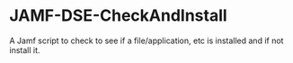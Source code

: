 # JAMF-DSE-CheckAndInstall
 A Jamf script to check to see if a file/application, etc is installed and if not install it.
